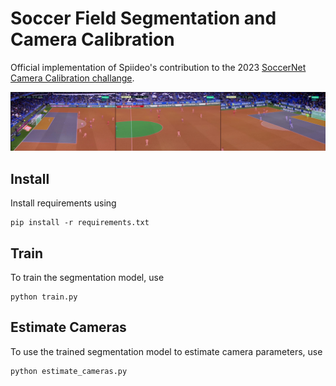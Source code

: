 # Soccer Field Segmentation and Camera Calibration
Official implementation of Spiideo's contribution to the 2023
[SoccerNet Camera Calibration challange](https://www.soccer-net.org/tasks/camera-calibration).

![Example segmentatoions](docs/segmentations.jpg)

## Install
Install requirements using

    pip install -r requirements.txt

## Train
To train the segmentation model, use

    python train.py

## Estimate Cameras
To use the trained segmentation model to estimate camera parameters, use

    python estimate_cameras.py